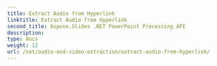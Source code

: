 ```yaml
---
title: Extract Audio from Hyperlink
linktitle: Extract Audio from Hyperlink
second_title: Aspose.Slides .NET PowerPoint Processing API
description: 
type: docs
weight: 12
url: /net/audio-and-video-extraction/extract-audio-from-hyperlink/
---
```

